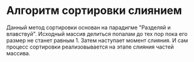 # Алгоритм сортировки слиянием
Данный метод сортировки основан на парадигме "Разделяй и влавствуй". Исходный массив делиться попалам до тех пор пока его размер не станет равным 1. Затем наступает момент слияния. И сам процесс сортировки реализовывается на этапе слияния частей массива.
